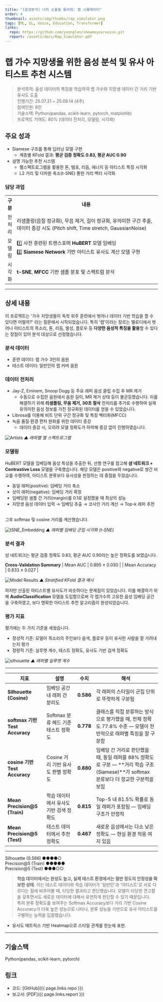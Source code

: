 ```yaml
---
title: "[음성분석] 너의 소울을 들려줘: 랩 시뮬레이터"
order: 4
thumbnail: assets/img/thumbs/rap_simulator.png
tags: [ML, DL, Voice, Education, Transformer]
links:
  repo: https://github.com/yeonglan/showmeyourvoice.git
  report: /assets/docs/Rap_Simulator.pdf
---
```


# 랩 가수 지망생을 위한 음성 분석 및 유사 아티스트 추천 시스템
> 분석목적: 음성 데이터의 특징을 학습하여 랩 가수와 지망생 데이터 간 거리 기반 유사도 도출<br>
> 진행기간: 25.07.21 ~ 25.08.14 (4주)<br>
> 참여인원: 6인<br>
> 기술스택: Python(pandas, scikit-learn, pytorch, matplotlib)<br>
> 프로젝트 기여도: 80% (데이터 전처리, 모델링, 시각화)


## 주요 성과
- Siamese 구조를 통해 딥러닝 모델 구현
  * 계층별 KFold 결과: **평균 검증 정확도 0.83, 평균 AUC 0.90**
- 설명 가능한 추천 시스템
  * 멜스펙트로그램을 활용한 톤, 템포, 리듬, 에너지 등 아티스트 특징 시각화
  * L2 거리 및 다차원 축소(t-SNE) 통한 거리 벡터 시각화


### 담당 과업

<table>
  <tr>
    <th style="width: 5%; text-align:center;">구분</th>
    <th style="width: 95%;">내용</th>
  </tr>
  <tr>
    <td style="text-align:center;">전처리</td>
    <td>리샘플링(음질 정규화), 무음 제거, 길이 정규화, 유의미한 구간 추출,<br>데이터 증강 시도 (Pitch shift, Time stretch, GaussianNoise)</td>
  </tr>
  <tr>
    <td style="text-align:center;">모델링</td>
    <td>1️⃣ 사전 훈련된 트랜스포머 <b>HuBERT</b> 모델 임베딩<br>2️⃣ <b>Siamese Network</b> 기반 아티스트 유사도 계산 모델 구현</td>
  </tr>
  <tr>
    <td style="text-align:center;">시각화</td>
    <td><b>t-SNE</b>, <b>MFCC</b> 기반 샘플 분포 및 스펙트럼 분석</td>
  </tr>
</table>



---

## 상세 내용

이 프로젝트는 '가수 지망생들이 독학 위주 훈련에서 벗어나 데이터 기반 학습을 할 수 있다면 어떨까?' 라는 질문에서 시작되었습니다. 특히 '랩'이라는 장르는 멜로디에서 벗어나 아티스트의 목소리, 톤, 리듬, 발성, 플로우 등 **다양한 음성적 특징을 활용**할 수 있다는 장점이 있어 분석 대상으로 선정했습니다.

### 분석 데이터
- 훈련 데이터: 랩 가수 3인의 음원
- 테스트 데이터: 일반인의 랩 커버 음원

### 데이터 전처리
* Jay-Z, Eminem, Snoop Dogg 등 주요 래퍼 음성 클립 수집 후 MR 제거
  * 수동으로 수집한 음원에서 음원 길이, MR 제거 상태 등이 불균등했습니다. 이를 해결하기 위해 **리샘플링, 무음 제거, 30초 절삭** 전처리를 추가로 수행하여 실제 유의미한 음성 정보를 가진 정규화된 데이터를 얻을 수 있었습니다.
* Librosa를 이용해 비트 단위 구간 정규화 및 특징 벡터화(MFCC)
* 녹음 품질·환경 편차 완화를 위한 데이터 증강
  * 데이터 증강 시, 오히려 모델 정확도가 하락해 증강 없이 진행하였습니다.

![Artists](https://github.com/yeonglan/yeonglan.github.io/blob/main/assets/img/mel-spectrogram.png?raw=true)
*▲ 래퍼별 멜 스펙트로그램*

### 모델링
HuBERT 모델을 임베딩해 음성 특성을 추출한 뒤, 선행 연구를 참고해 **샴 네트워크 + Contrastive Loss** 모델을 구축했습니다. 해당 모델은 positive와 negative로 쌍간 비교를 수행하여, 아티스트 분류보다 유사성을 판정하는 데 중점을 두었습니다.

   * 동일 래퍼(positive): 임베딩 거리 축소
   * 상이 래퍼(negative): 임베딩 거리 확장
   * 임베딩된 샘플 간 거리(margin)를 0.1로 설정했을 때 최상의 성능
   * 지망생 음성 데이터 입력 → 임베딩 추출 → 코사인 거리 계산 → Top-k 래퍼 추천

<br>그후 softmax 및 cosine 거리를 계산했습니다.

![tSNE_Embedding](https://github.com/yeonglan/yeonglan.github.io/blob/main/assets/img/t-SNE_projected_embeddings.png?raw=true)
*▲ 래퍼별 임베딩 군집 시각화 (t-SNE)*

### 분석 결과
샴 네트워크는 평균 검증 정확도 0.83, 평균 AUC 0.90라는 높은 정확도를 보였습니다.<br>

**Cross-Validation Summary**
| Mean AUC           |   0.895 ± 0.030   |
| Mean Accuracy      |   0.833 ± 0.027   |

![Model Results](https://github.com/yeonglan/yeonglan.github.io/blob/main/assets/img/thresholds.png?raw=true)
*▲ Stratified KFold 결과 예시*

하지만 산출된 아티스트별 유사도가 비슷하다는 문제점이 있었습니다.
이를 해결하기 위해 **AudioClassification** 모델을 도입함으로써 각 랩가수의 고유한 음성 임베딩 공간을 구축하였고, 보다 명확한 아티스트 추천 알고리즘이 완성되었습니다.


### 평가 지표
평가에는 두 가지 기준을 세웠습니다.
* 정성적 기준: 모델이 목소리의 주인보다 음색, 플로우 등이 유사한 사람을 잘 가려내는지 평가
* 정량적 기준: 실루엣 계수, 테스트 정확도, 유사도 기반 검색 정확도

![silhouette](https://github.com/yeonglan/yeonglan.github.io/blob/main/assets/img/silhouette_by_labels.png?raw=true)
*▲ 래퍼별 실루엣 계수*

---

| 지표                           | 설명                     | 수치        | 해석                                         |
| ---------------------------- | ---------------------- | --------- | ------------------------------------------ |
| **Silhouette (Cosine)**      | 임베딩 공간 내 래퍼 간 분리도      | **0.586** | 각 래퍼의 스타일이 군집 단위로 뚜렷하게 구분됨                 |
| **softmax 기반 Test Accuracy** | Softmax 분류 헤드 기준 테스트 정확도 | **0.778** | 클래스를 직접 분류하는 방식으로 평가했을 때, 전체 정확도 77.8% 수준 — 모델이 전반적으로 래퍼별 특징을 잘 구분함
| **cosine 기반 Test Accuracy** | Cosine 거리 기반 유사도 판별 정확도 | **0.880** | 임베딩 간 거리로 판단했을 때, 동일 래퍼를 88% 정확도로 구분 — **거리 학습 구조(Siamese)**가 softmax 분류보다 더 정교한 구분력을 보임
| **Mean Precision@5 (Train)** | 학습 데이터에서 유사도 기반 검색 정확도 | **0.815** | Top-5 내 81.5% 확률로 동일 래퍼가 포함됨 — 임베딩 구조가 안정적 |
| **Mean Precision@5 (Test)**  | 테스트 데이터에서 추천 정확도       | **0.467** | 새로운 음성에서는 다소 낮은 정확도 — 현실 환경 적응 여지 있음       |

---

Silhouette (0.586)     ●●●●○  
Precision@5 (Train)    ●●●●●  
Precision@5 (Test)     ●●●○○  

> **학습 데이터에서는 완성도 높고,
> 실제 테스트 환경에서는 절반 정도의 안정성을 확보한 상태.**
이는 테스트 데이터와 학습 데이터가 '일반인'과 '아티스트'로 서로 다르다는 점에 비추어볼 때, 타당한 결과라고 판단했습니다. 모델이 타당한 견고함을 갖추면서도 새로운 데이터에 대해서 유연하게 판단할 수 있기 때문입니다.<br>
특히 분류 정확도를 보여주는 Softmax Accuracy보다 거리 기반 Cosine Accuracy가 더욱 높은 성능으로 나타나, 분류 성능을 기반으로 유사 아티스트를 구별하는 능력을 입증했습니다.


   * 유사도 매트릭스 기반 Heatmap으로 스타일 관계를 한눈에 표현.

---

## 기술스택
Python(pandas, scikit-learn, pytorch)


## 링크
- 코드: [GitHub]({{ page.links.repo }})
- 보고서: [PDF]({{ page.links.report }})
